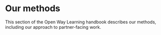 # Our methods

This section of the Open Way Learning handbook describes our methods, including our approach to partner-facing work.
